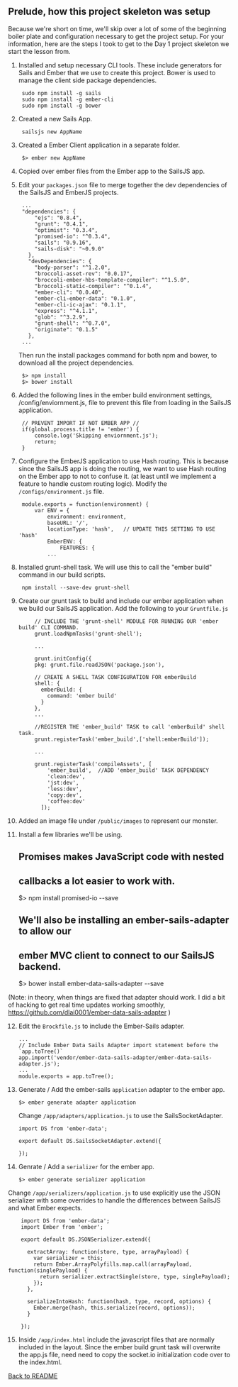 
Prelude, how this project skeleton was setup
---------------------------------------------
Because we're short on time, we'll skip over a lot of some of the beginning boiler plate and configuration necessary to get the project setup.  For your information, here are the steps I took to get to the Day 1 project skeleton we start the lesson from.

1. Installed and setup necessary CLI tools.  These include generators for Sails and Ember that we use to create this project.  Bower is used to manage the client side package dependencies.

		sudo npm install -g sails
		sudo npm install -g ember-cli
		sudo npm install -g bower


2. Created a new Sails App.
	
		sailsjs new AppName

3. Created a Ember Client application in a separate folder.

		$> ember new AppName

4. Copied over ember files from the Ember app to the SailsJS app.

5. Edit your `packages.json` file to merge together the dev dependencies of the SailsJS and EmberJS projects.

		...
		"dependencies": {
		    "ejs": "0.8.4",
		    "grunt": "0.4.1",
		    "optimist": "0.3.4",
		    "promised-io": "^0.3.4",
		    "sails": "0.9.16",
		    "sails-disk": "~0.9.0"
		  },
		  "devDependencies": {
		    "body-parser": "^1.2.0",
		    "broccoli-asset-rev": "0.0.17",
		    "broccoli-ember-hbs-template-compiler": "^1.5.0",
		    "broccoli-static-compiler": "^0.1.4",
		    "ember-cli": "0.0.40",
		    "ember-cli-ember-data": "0.1.0",
		    "ember-cli-ic-ajax": "0.1.1",
		    "express": "^4.1.1",
		    "glob": "^3.2.9",
		    "grunt-shell": "^0.7.0",
		    "originate": "0.1.5"
		  },
		...



	Then run the install packages command for both npm and bower, to download all the project dependencies.

		$> npm install
		$> bower install


6. Added the following lines in the ember build environment settings, /config/enviornment.js, file to prevent this file from loading in the SailsJS application.

		// PREVENT IMPORT IF NOT EMBER APP //
		if(global.process.title != 'ember') {
  			console.log('Skipping enviornment.js');
  			return;
		}

7. Configure the EmberJS application to use Hash routing.  This is because since the SailsJS app is doing the routing, we want to use Hash routing on the Ember app to not to confuse it. (at least until we implement a feature to handle custom routing logic).  Modify the `/configs/environment.js` file.

		module.exports = function(environment) {
			var ENV = {
		    	environment: environment,
		    	baseURL: '/',
		    	locationType: 'hash',	// UPDATE THIS SETTING TO USE 'hash'
		    	EmberENV: {
		      		FEATURES: {
		      	...


8. Installed grunt-shell task.  We will use this to call the "ember build" command in our build scripts.

		npm install --save-dev grunt-shell

9. Create our grunt task to build and include our ember application when we build our SailsJS application. Add the following to your `Gruntfile.js`

			// INCLUDE THE 'grunt-shell' MODULE FOR RUNNING OUR 'ember build' CLI COMMAND.
		   	grunt.loadNpmTasks('grunt-shell');

		   	...

			grunt.initConfig({
		    pkg: grunt.file.readJSON('package.json'),

		    // CREATE A SHELL TASK CONFIGURATION FOR emberBuild
		    shell: {
		      emberBuild: {
		        command: 'ember build'
		      }
		    },
		    ...

		   	//REGISTER THE 'ember_build' TASK to call 'emberBuild' shell task.
		    grunt.registerTask('ember_build',['shell:emberBuild']);	

		    ...

		    grunt.registerTask('compileAssets', [
			    'ember_build',	//ADD 'ember_build' TASK DEPENDENCY
			    'clean:dev',
			    'jst:dev',
			    'less:dev',
			    'copy:dev',    
			    'coffee:dev'
			  ]);

10. Added an image file under `/public/images` to represent our monster.

11. Install a few libraries we'll be using.

      ## Promises makes JavaScript code with nested
      ## callbacks a lot easier to work with.
      $> npm install promised-io --save

      ## We'll also be installing an ember-sails-adapter to allow our
      ## ember MVC client to connect to our SailsJS backend.
      $> bower install ember-data-sails-adapter --save

  (Note: in theory, when things are fixed that adapter should work.  I did a bit of hacking
  to get real time updates working smoothly, https://github.com/dlai0001/ember-data-sails-adapter )


12. Edit the `Brockfile.js` to include the Ember-Sails adapter.

        ...
        // Include Ember Data Sails Adapter import statement before the `app.toTree()`
        app.import('vendor/ember-data-sails-adapter/ember-data-sails-adapter.js');
        ...
        module.exports = app.toTree();


13. Generate / Add the ember-sails `application` adapter to the ember app.

        $> ember generate adapter application

    Change `/app/adapters/application.js` to use the SailsSocketAdapter.

        import DS from 'ember-data';

        export default DS.SailsSocketAdapter.extend({

        });



14. Genrate / Add a `serializer` for the ember app.

        $> ember generate serializer application

  Change `/app/serializers/application.js` to use explicitly use the JSON serializer
  with some overrides to handle the differences between SailsJS and what Ember
  expects.

        import DS from 'ember-data';
        import Ember from 'ember';

        export default DS.JSONSerializer.extend({

          extractArray: function(store, type, arrayPayload) {
            var serializer = this;
            return Ember.ArrayPolyfills.map.call(arrayPayload, function(singlePayload) {
              return serializer.extractSingle(store, type, singlePayload);
            });
          },

          serializeIntoHash: function(hash, type, record, options) {
            Ember.merge(hash, this.serialize(record, options));
          }

        });


15. Inside `/app/index.html` include the javascript files that are normally included in the layout.
Since the ember build grunt task will overwrite the app.js file, need need to copy the socket.io
initialization code over to the index.html.

      <script src="/js/socket.io.js"></script>
      <script src="/js/sails.io.js"></script>
      <script>

          (function (io) {

              // as soon as this file is loaded, connect automatically,
              var socket = io.connect();
              if (typeof console !== 'undefined') {
                  log('Connecting to Sails.js...');
              }

              socket.on('connect', function socketConnected() {

                  // Listen for Comet messages from Sails
                  socket.on('message', function messageReceived(message) {

                      ///////////////////////////////////////////////////////////
                      // Replace the following with your own custom logic
                      // to run when a new message arrives from the Sails.js
                      // server.
                      ///////////////////////////////////////////////////////////
                      log('New comet message received :: ', message);
                      //////////////////////////////////////////////////////

                  });


                  ///////////////////////////////////////////////////////////
                  // Here's where you'll want to add any custom logic for
                  // when the browser establishes its socket connection to
                  // the Sails.js server.
                  ///////////////////////////////////////////////////////////
                  log(
                                  'Socket is now connected and globally accessible as `socket`.\n' +
                                  'e.g. to send a GET request to Sails, try \n' +
                                  '`socket.get("/", function (response) ' +
                                  '{ console.log(response); })`'
                  );
                  ///////////////////////////////////////////////////////////


              });


              // Expose connected `socket` instance globally so that it's easy
              // to experiment with from the browser console while prototyping.
              window.socket = socket;


              // Simple log function to keep the example simple
              function log () {
                  if (typeof console !== 'undefined') {
                      console.log.apply(console, arguments);
                  }
              }


          })(

                  // In case you're wrapping socket.io to prevent pollution of the global namespace,
                  // you can replace `window.io` with your own `io` here:
                  window.io

          );

      </script>


[Back to README](README.md)

